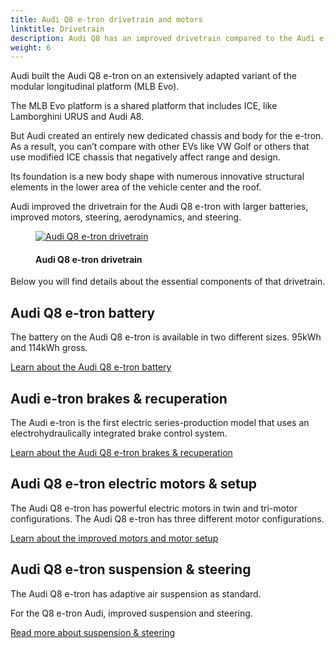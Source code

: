 ```yaml
---
title: Audi Q8 e-tron drivetrain and motors
linktitle: Drivetrain
description: Audi Q8 has an improved drivetrain compared to the Audi e-tron with a larger battery and increased efficiency.
weight: 6
---
```

<!-- markdownlint-disable MD033 -->

Audi built the Audi Q8 e-tron on an extensively adapted variant of the modular longitudinal platform (MLB Evo).

The MLB Evo platform is a shared platform that includes ICE, like Lamborghini URUS and Audi A8.

But Audi created an entirely new dedicated chassis and body for the e-tron. As a result, you can’t compare with other EVs like VW Golf or others that use modified ICE chassis that negatively affect range and design.

Its foundation is a new body shape with numerous innovative structural elements in the lower area of the vehicle center and the roof.

Audi improved the drivetrain for the Audi Q8 e-tron with larger batteries, improved motors, steering, aerodynamics, and steering.

<figure>
    <a href="https://media.electrichasgoneaudi.net/multimedia/models/q8-e-tron/drivetrain/drivetrain.jpg">
        <img src="https://media.electrichasgoneaudi.net/multimedia/models/q8-e-tron/drivetrain/drivetrain_st.jpg" alt="Audi Q8 e-tron drivetrain" title="Audi Q8 e-tron drivetrain">
    </a>
    <figcaption><h4>Audi Q8 e-tron drivetrain</h4></figcaption>
</figure>

Below you will find details about the essential components of that drivetrain.

## Audi Q8 e-tron battery

The battery on the Audi Q8 e-tron is available in two different sizes. 95kWh and 114kWh gross.

[Learn about the Audi Q8 e-tron battery](battery)

## Audi e-tron brakes & recuperation

The Audi e-tron is the first electric series-production model that uses an electrohydraulically integrated brake control system.

[Learn about the Audi Q8 e-tron brakes & recuperation](brakes)

## Audi Q8 e-tron electric motors & setup

The Audi Q8 e-tron has powerful electric motors in twin and tri-motor configurations. The Audi Q8 e-tron has three different motor configurations.

[Learn about the improved motors and motor setup](motor)

## Audi Q8 e-tron suspension & steering

The Audi Q8 e-tron has adaptive air suspension as standard.

For the Q8 e-tron Audi, improved suspension and steering.

[Read more about suspension & steering](suspension)
